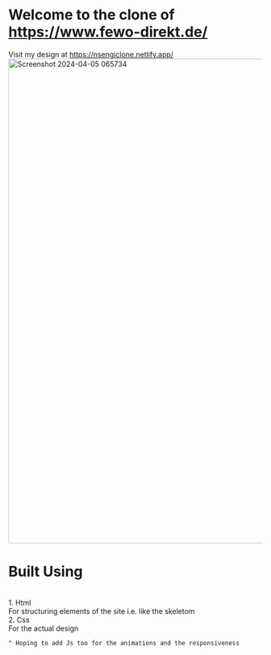 # Welcome to the clone of https://www.fewo-direkt.de/
Visit my design at https://nsengiclone.netlify.app/
<img width="960" alt="Screenshot 2024-04-05 065734" src="https://github.com/iAmNsengi/TheGymClone/assets/79418999/a5e76315-4ebf-4aa8-8c60-5d2bb6348db3">

<h1>Built Using</h1><br>
1. Html<br>
For structuring elements of the site i.e. like the skeletom <br>
2. Css<br>
For the actual design<br>
<code>
" Hoping to add Js too for the animations and the responsiveness
</code>

